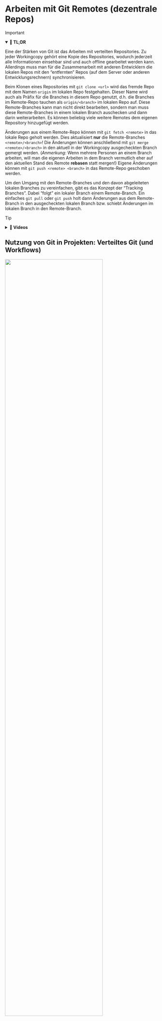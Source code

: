 # Arbeiten mit Git Remotes (dezentrale Repos)

> [!IMPORTANT]
>
> <details open>
>
> <summary><strong>🎯 TL;DR</strong></summary>
>
> Eine der Stärken von Git ist das Arbeiten mit verteilten Repositories.
> Zu jeder Workingcopy gehört eine Kopie des Repositories, wodurch
> jederzeit alle Informationen einsehbar sind und auch offline
> gearbeitet werden kann. Allerdings muss man für die Zusammenarbeit mit
> anderen Entwicklern die lokalen Repos mit den “entfernten” Repos (auf
> dem Server oder anderen Entwicklungsrechnern) synchronisieren.
>
> Beim Klonen eines Repositories mit `git clone <url>` wird das fremde
> Repo mit dem Namen `origin` im lokalen Repo festgehalten. Dieser Name
> wird auch als Präfix für die Branches in diesem Repo genutzt, d.h. die
> Branches im Remote-Repo tauchen als `origin/<branch>` im lokalen Repo
> auf. Diese Remote-Branches kann man nicht direkt bearbeiten, sondern
> man muss diese Remote-Branches in einem lokalen Branch auschecken und
> dann darin weiterarbeiten. Es können beliebig viele weitere Remotes
> dem eigenen Repository hinzugefügt werden.
>
> Änderungen aus einem Remote-Repo können mit `git fetch <remote>` in
> das lokale Repo geholt werden. Dies aktualisiert **nur** die
> Remote-Branches `<remote>/<branch>`! Die Änderungen können
> anschließend mit `git merge <remote>/<branch>` in den aktuell in der
> Workingcopy ausgecheckten Branch gemergt werden. (*Anmerkung*: Wenn
> mehrere Personen an einem Branch arbeiten, will man die eigenen
> Arbeiten in dem Branch vermutlich eher auf den aktuellen Stand des
> Remote **rebasen** statt mergen!) Eigene Änderungen können mit
> `git push <remote> <branch>` in das Remote-Repo geschoben werden.
>
> Um den Umgang mit den Remote-Branches und den davon abgeleiteten
> lokalen Branches zu vereinfachen, gibt es das Konzept der “Tracking
> Branches”. Dabei “folgt” ein lokaler Branch einem Remote-Branch. Ein
> einfaches `git pull` oder `git push` holt dann Änderungen aus dem
> Remote-Branch in den ausgecheckten lokalen Branch bzw. schiebt
> Änderungen im lokalen Branch in den Remote-Branch.
>
> </details>

> [!TIP]
>
> <details>
>
> <summary><strong>🎦 Videos</strong></summary>
>
> - [VL Git Remotes](https://youtu.be/_uhEseblDYU)
> - [Demo Fetch, Pull und Push](https://youtu.be/moqywsxtEy8)
> - [Demo Tracking-Branches](https://youtu.be/0RoqM5Wmxfc)
> - [Demo Verknüpfen weiterer Remotes](https://youtu.be/jL4AvSsjjKg)
>
> </details>

## Nutzung von Git in Projekten: Verteiltes Git (und Workflows)

<img src="images/distributed.png" width="80%">

Git ermöglicht eine einfaches Zusammenarbeit in verteilten Teams.
Nachdem wir die verschiedenen Branching-Strategien betrachtet haben,
soll im Folgenden die Frage betrachtet werden: **Wie arbeite ich
sinnvoll über Git mit anderen Kollegen und Teams zusammen? Welche
Modelle haben sich etabliert?**

## Clonen kann sich lohnen …

    https://github.com/Programmiermethoden-CampusMinden/PM-Lecture

    ---C---D---E  master

=\>
`git clone https://github.com/Programmiermethoden-CampusMinden/PM-Lecture`

    ./PM-Lecture/  (lokaler Rechner)

    ---C---D---E  master
               ^origin/master

Git-Repository mit der URL `<URL-Repo>` in lokalen Ordner `<directory>`
auschecken:

- `git clone <URL-Repo> [<directory>]`
- Workingcopy ist automatisch über den Namen `origin` mit dem remote
  Repo auf dem Server verbunden
- Lokaler Branch `master` ist mit dem remote Branch `origin/master`
  verbunden (“Tracking Branch”, s.u.), der den Stand des
  `master`-Branches auf dem Server spiegelt

Für die URL sind verschiedene Protokolle möglich, beispielsweise:

- “`file://`” für über das Dateisystem erreichbare Repositories (ohne
  Server)
- “`https://`” für Repo auf einem Server: Authentifikation mit Username
  und Passwort (!)
- “`git@`” für Repo auf einem Server: Authentifikation mit **SSH-Key**
  (diese Variante wird im Praktikum im Zusammenspiel mit dem
  Gitlab-Server im SW-Labor verwendet)

## Eigener und entfernter *master* entwickeln sich weiter …

    https://github.com/Programmiermethoden-CampusMinden/PM-Lecture

    ---C---D---E---F---G  master

    ./PM-Lecture/  (lokaler Rechner)

    ---C---D---E---H  master
               ^origin/master

Nach dem Auschecken liegen (in diesem Beispiel) drei `master`-Branches
vor:

1.  Der `master` auf dem Server,
2.  der lokale `master`, und
3.  die lokale Referenz auf den `master`-Branch auf dem Server:
    `origin/master`.

Der lokale `master` ist ein normaler Branch und kann durch Commits
verändert werden.

Der `master` auf dem Server kann sich ebenfalls ändern, beispielsweise
weil jemand anderes seine lokalen Änderungen mit dem Server abgeglichen
hat (`git push`, s.u.).

Der Branch `origin/master` lässt sich nicht direkt verändern! Das ist
lediglich eine lokale Referenz auf den `master`-Branch auf dem Server
und zeigt an, welchen Stand man bei der letzten Synchronisierung hatte.
D.h. erst mit dem nächsten Abgleich wird sich dieser Branch ändern
(sofern sich der entsprechende Branch auf dem Server verändert hat).

*Anmerkung*: Dies gilt analog für alle anderen Branches. Allerdings wird
nur der `origin/master` beim Clonen automatisch als lokaler Branch
ausgecheckt.

Zur Abbildung: Während man lokal arbeitet (Commit `H` auf dem lokalen
`master`), kann es passieren, dass sich auch das remote Repo ändert. Im
Beispiel wurden dort die beiden Commits `F` und `G` angelegt (durch
`git push`, s.u.).

Wichtig: Da in der Zwischenzeit das lokale Repo nicht mit dem Server
abgeglichen wurde, zeigt der remote Branch `origin/master` immer noch
auf den Commit `E`!

## Änderungen im Remote holen und Branches zusammenführen

    https://github.com/Programmiermethoden-CampusMinden/PM-Lecture

    ---C---D---E---F---G  master

=\> `git fetch origin`

    ./PM-Lecture/  (lokaler Rechner)

    ---C---D---E---H  master
                \
                 F---G  origin/master

### Änderungen auf dem Server mit dem eigenen Repo abgleichen

Mit `git fetch origin` alle Änderungen holen

- Alle remote Branches werden aktualisiert und entsprechen den
  jeweiligen Branches auf dem Server: Im Beispiel zeigt jetzt
  `origin/master` ebenso wie der `master` auf dem Server auf den Commit
  `G`.
- Neue Branches auf dem Server werden ebenfalls “geholt”, d.h. sie
  liegen nach dem Fetch als entsprechende remote Branches vor
- Auf dem Server gelöschte Branches werden nicht automatisch lokal
  gelöscht; dies kann man mit `git fetch --prune origin` automatisch
  erreichen

*Wichtig*: Es werden nur die remote Branches aktualisiert, nicht die
lokalen Branches!

### *master*-Branch nach “git fetch origin” zusammenführen

1.  Mit `git checkout master` Workingcopy auf eigenen `master` umstellen
2.  Mit `git merge origin/master` Änderungen am `origin/master` in
    eigenen `master` mergen
3.  Mit `git push origin master` eigene Änderungen ins remote Repo
    pushen

    https://github.com/Programmiermethoden-CampusMinden/PM-Lecture

    ---C---D---E---H---I  master
                \     /
                 F---G

    ./PM-Lecture/  (lokaler Rechner)

    ---C---D---E---H---I  master
                \     /^origin/master
                 F---G

*Anmerkung*: Schritt (2) kann man auch per `git pull origin master`
erledigen … Ein `pull` fasst `fetch` und `merge` zusammen (s.u.).

*Anmerkung* Statt dem `merge` in Schritt (2) kann man auch den lokalen
`master` auf den aktualisierten `origin/master` rebasen und vermeidet
damit die “Raute”. Der `pull` kann mit der Option “`--rebase`” auf
“rebase” umgestellt werden (per Default wird bei `pull` ein “merge”
ausgeführt).

### Auf dem Server ist nur ein *fast forward merge* möglich

Sie können Ihre Änderungen in Ihrem lokalen `master` auch direkt in das
remote Repo pushen, solange auf dem Server ein **fast forward merge**
möglich ist.

Wenn aber (wie in der Abbildung) der lokale und der remote `master`
divergieren, müssen Sie den Merge wie beschrieben lokal durchführen
(`fetch`/`merge` oder `pull`) und das Ergebnis wieder in das remote Repo
pushen (dann ist ja wieder ein *fast forward merge* möglich, es sei
denn, jemand hat den remote `master` in der Zwischenzeit weiter
geschoben - dann muss die Aktualisierung erneut durchgeführt werden).

<p align="right"><a href="https://youtu.be/moqywsxtEy8">Beispiel für Zusammenführen (merge und push), Anmerkung zu fast forward merge</a></p>

## Branches und Remotes

- Eigenen (neuen) lokalen Branch ins remote Repo schicken
  - `git push <remote> <branch>`

<!-- -->

- Neuer Branch im remote Repo
  - `git fetch <remote>` holt (auch) alle neuen Branches
  - Lokale Änderungen an remote Branches nicht möglich! =\> **Remote
    Branch in lokalen Branch mergen** (oder auschecken)

## Zusammenfassung: Arbeiten mit Remotes

1.  Änderungen vom Server holen: `git fetch <remote>` =\> Holt alle
    Änderungen vom Repo `<remote>` ins eigene Repo (Workingcopy bleibt
    unangetastet!)

<!-- -->

1.  Aktuellen lokalen Branch auffrischen: `git merge <remote>/<branch>`
    (oder alternativ `git pull <remote> <branch>`)

<!-- -->

1.  Eigene Änderungen hochladen: `git push <remote> <branch>`

### Anmerkung: *push* geht nur, wenn

1.  Ziel ein “bare”-Repository ist, **und**
2.  keine Konflikte entstehen

=\> im remote Repo nur “fast forward”-Merge möglich

=\> bei Konflikten erst `fetch` und `merge`, danach `push`

**Anmerkung**: Ein “bare”-Repository enthält keine Workingcopy, sondern
nur das Repo an sich. Die ist bei Repos, die Sie auf einem Server wie
Gitlab oder Github anlegen, automatisch der Fall. Sie können aber auch
lokal ein solches “bare”-Repo anlegen, indem Sie beim Initialisieren den
Schalter `--bare` mitgeben: `git init --bare` …

### Beispiel

    git fetch origin           # alle Änderungen vom Server holen
    git checkout master        # auf lokalen Master umschalten
    git merge origin/master    # lokalen Master aktualisieren

    ... # Herumspielen am lokalen Master

    git push origin master     # lokalen Master auf Server schicken

## Vereinfachung: Tracking Branches

- **Tracking Branch**: lokaler Branch, der remote Branch “verfolgt”
  - Beispiel: lokaler `master`-Branch folgt `origin/master` per Default

<!-- -->

- **Vereinfachung im Workflow**:
  - `git pull` entspricht
    1.  `git fetch <remote>` **plus**
    2.  `git merge <remote>/<branch>`
  - `git push` entspricht `git push <remote> <branch>`

Vorsicht: `pull` und `push` beziehen sich nur auf ausgecheckten Tracking
Branch

## Einrichten von Tracking Branches

- `git clone`: lokaler `master` trackt automatisch `origin/master`

<!-- -->

- Remote Branch als Tracking Branch einrichten:
  1.  Änderungen aus remote Repo holen: `git fetch <remote>`
  2.  Tracking Branch anlegen: `git checkout -t <remote>/<branch>` (=\>
      Option `-t` richtet den remote Branch als Tracking Branch ein)

<!-- -->

- Lokalen neuen Branch ins remote Repo schicken und als Tracking Branch
  einrichten:
  1.  Lokalen Branch erzeugen: `git checkout -b <branch>`
  2.  Lokalen Branch ins Repo schicken: `git push -u <remote> <branch>`
      (=\> Option `-u` richtet den lokalen Branch als Tracking Branch
      ein)

## Hinzufügen eines (weiteren) Remote Repository

<img src="images/screenshot_branches.png" width="75%">

Sie können einem Repo beliebig viele Remotes hinzufügen:

`git remote add <name> <url>`

**Beispiel**: `git remote add  andi  git@github.com:andi/repo.git`

- Remote `origin` wird bei `clone` automatisch angelegt
- Ansehen der Remotes mit `git remote -v`
- `fetch`, `push` und `pull` jeweils über den vergebenen Namen

Beispiel: `git fetch andi` oder `git push origin master`

## Wrap-Up

- Synchronisierung des lokalen Repos mit anderen Repos
  - Repo kopieren: `git clone <url>`
  - Interner Name fürs fremde Repo: `origin`
  - Änderungen vom fremden Repo holen: `git fetch <remote>`
  - Änderungen in lokalen Branch einpflegen:
    `git merge <remote>/<branch>`
  - Eigene Änderungen ins fremde Repo schieben:
    `git push <remote> <branch>`

<!-- -->

- Tracking Branches (Konzept, Anwendung)
  - Remote Branches können lokal nicht verändert werden:
    - In lokale Branches mergen, oder
    - Tracking Branches anlegen =\> einfaches `pull` und `push` nutzen
  - Tracking Branches sind lokale Branches, die remote Branches
    verfolgen (“tracken”)

## 📖 Zum Nachlesen

- Chacon und Straub ([2014, Kap. 3](#ref-Chacon2014))
- Atlassian Pty Ltd ([2022](#ref-AtlassianGit))
- Github Inc. ([2022](#ref-GitCheatSheet))

> [!NOTE]
>
> <details>
>
> <summary><strong>✅ Lernziele</strong></summary>
>
> - k3: Erzeugen eines Clones von fremden Git-Repositories
> - k3: Holen der Änderungen vom fremden Repo
> - k3: Aktualisierung der lokalen Branches
> - k3: Pushen der lokalen Änderungen ins fremde Repo
> - k3: Anlegen von lokalen Branches vs. Anlegen von entfernten Branches
> - k3: Anlegen eines Tracking Branches zum Vereinfachen der Arbeit
>
> </details>

> [!TIP]
>
> <details>
>
> <summary><strong>🧩 Quizzes</strong></summary>
>
> - [Quiz Git Remotes
>   (ILIAS)](https://www.hsbi.de/elearning/goto.php?target=tst_1106245&client_id=FH-Bielefeld)
>
> </details>

> [!TIP]
>
> <details>
>
> <summary><strong>🏅 Challenges</strong></summary>
>
> **Interaktive Git-Tutorials**: Schaffen Sie die Rätsel?
>
> - [Learn Git Branching](https://learngitbranching.js.org/)
> - [Oh My Git!](https://ohmygit.org/)
> - [Git Time](https://git.bradwoods.io/)
>
> </details>

------------------------------------------------------------------------

> [!NOTE]
>
> <details>
>
> <summary><strong>👀 Quellen</strong></summary>
>
> <div id="refs" class="references csl-bib-body hanging-indent"
> entry-spacing="0">
>
> <div id="ref-AtlassianGit" class="csl-entry">
>
> Atlassian Pty Ltd. 2022. „Become a Git Guru.“ 2022.
> <https://www.atlassian.com/git/tutorials>.
>
> </div>
>
> <div id="ref-Chacon2014" class="csl-entry">
>
> Chacon, S., und B. Straub. 2014. *Pro Git*. 2. Aufl. Apress.
> <https://git-scm.com/book/en/v2>.
>
> </div>
>
> <div id="ref-GitCheatSheet" class="csl-entry">
>
> Github Inc. 2022. „Git Cheat Sheets“. 2022.
> <https://training.github.com/>.
>
> </div>
>
> </div>
>
> </details>

------------------------------------------------------------------------

<img src="https://licensebuttons.net/l/by-sa/4.0/88x31.png" width="10%">

Unless otherwise noted, this work is licensed under CC BY-SA 4.0.

<blockquote><p><sup><sub><strong>Last modified:</strong> 02b1db8 (markdown: reformat (#32), 2025-08-10)<br></sub></sup></p></blockquote>

